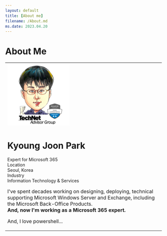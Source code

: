 ```yaml
---
layout: default
title: [About me]
filename: /About.md
ms.date: 2023.04.20
---
```


# About Me

<table>
    <tr>
        <td><img src="images/kj-park+profile.svg" height="200px" width="200px"></td></tr>
    <tr><td>
            <h1><span class="full-name" style="padding:0;margin:0;">Kyoung Joon Park</span></h1>
            <p class="title" style="padding:0;margin:0;">Expert for Microsoft 365</p>
            <dl  style="padding:0;margin:0;">
                <dt class="locality" style="padding:0;margin:0;">Location</dt><dd class="locality" style="padding:0;margin:0;">Seoul, Korea</dd>
                <dt class="industry">Industry</dt><dd class="industry" style="padding:0;margin:0;">Information Technology & Services</dd>
            </dl>
            <p></p>
            <p style="font-size:1rem" style="padding:0;margin:0;">I've spent decades working on designing, deploying, technical supporting Microsoft Windows Server and Exchange, including the Microsoft Back-Office Products.<br />
                <b>And, now I'm working as a Microsoft 365 expert.</b></p>
            <p style="font-size:1rem" style="padding:0;margin:0;">And, I love powershell...</p>
        </td>
    </tr>
</table>